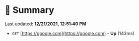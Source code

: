 # 📖 Summary
Last updated: **12/21/2021, 12:51:40 PM**

- `GET` [https://google.com](https://google.com) - **Up** (143ms)
